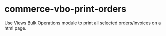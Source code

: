 # commerce-vbo-print-orders
Use Views Bulk Operations module to print all selected orders/invoices on a html page.
